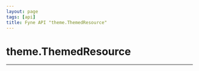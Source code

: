 ```yaml
---
layout: page
tags: [api]
title: Fyne API "theme.ThemedResource"
---
```


# theme.ThemedResource
---

